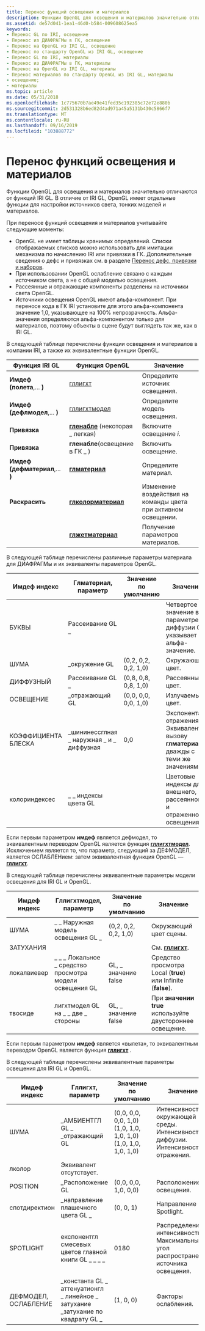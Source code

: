 ```yaml
---
title: Перенос функций освещения и материалов
description: Функции OpenGL для освещения и материалов значительно отличаются от функций IRI GL. В отличие от IRI GL, OpenGL имеет отдельные функции для настройки источников света, тонких моделей и материалов.
ms.assetid: de57d041-1ea1-46d0-b584-009608625ea5
keywords:
- Перенос GL по IRI, освещение
- Перенос из ДИАФРАГМы в ГК, освещение
- Перенос на OpenGL из IRI GL, освещение
- Перенос по стандарту OpenGL из IRI GL, освещение
- Перенос GL по IRI, материалы
- Перенос из ДИАФРАГМы в ГК, материалы
- Перенос на OpenGL из IRI GL, материалы
- Перенос материалов по стандарту OpenGL из IRI GL, материалы
- освещение;
- материалы
ms.topic: article
ms.date: 05/31/2018
ms.openlocfilehash: 1c775670b7ae49e41fed35c192385c72e72e880b
ms.sourcegitcommit: 2d531328b6ed82d4ad971a45a5131b430c5866f7
ms.translationtype: MT
ms.contentlocale: ru-RU
ms.lasthandoff: 09/16/2019
ms.locfileid: "103888772"
---
```

# <a name="porting-lighting-and-materials-functions"></a>Перенос функций освещения и материалов

Функции OpenGL для освещения и материалов значительно отличаются от функций IRI GL. В отличие от IRI GL, OpenGL имеет отдельные функции для настройки источников света, тонких моделей и материалов.

При переносе функций освещения и материалов учитывайте следующие моменты:

-   OpenGL не имеет таблицы хранимых определений. Списки отображаемых списков можно использовать для имитации механизма по начислению IRI или привязки в ГК. Дополнительные сведения о дефс и привязках см. в разделе [Перенос дефс, привязки и наборов](porting-defs--binds--and-sets.md).
-   При использовании OpenGL ослабление связано с каждым источником света, а не с общей моделью освещения.
-   Рассеянные и отражающие компоненты разделены на источники света OpenGL.
-   Источники освещения OpenGL имеют альфа-компонент. При переносе кода в ГК IRI установите для этого альфа-компонента значение 1,0, указывающее на 100% непрозрачность. Альфа-значения определяются альфа-компонентом только для материалов, поэтому объекты в сцене будут выглядеть так же, как в IRI GL.

В следующей таблице перечислены функции освещения и материалов в компании IRI, а также их эквивалентные функции OpenGL.



| Функция IRI GL                 | Функция OpenGL                               | Значение                                                       |
|----------------------------------|-----------------------------------------------|---------------------------------------------------------------|
| **Имдеф (полета**,... **)**    | [гллигхт](gllight-functions.md)              | Определите источник освещения.                                        |
| **Имдеф (дефлмодел**,... **)**   | [гллигхтмодел](gllightmodel-functions.md)    | Определите модель освещения.                                      |
| **Привязка**                       | [**гленабле**](glenable.md) (некоторая \_ легкая)  | Включите освещение *i*.                                             |
| **Привязка**                       | **гленабле**(освещение в ГК \_ )                  | Включить освещение.                                              |
| **Имдеф (дефматериал**,... **)** | [**глматериал**](glmaterial-functions.md)    | Определите материал.                                            |
| **Раскрасить**                      | [**глколорматериал**](glcolormaterial.md)    | Изменение воздействия на команды цвета при активном освещении. |
|                                  | [**глжетматериал**](glgetmaterial.md)        | Получение параметров материалов.                                      |



 

В следующей таблице перечислены различные параметры материала для ДИАФРАГМы и их эквиваленты параметров OpenGL.



| Имдеф индекс  | Глматериал, параметр                              | Значение по умолчанию              | Значение                                                                                       |
|--------------|---------------------------------------------------|----------------------|-----------------------------------------------------------------------------------------------|
| БУКВЫ        | Рассеивание GL \_                                       |                      | Четвертое значение в \_ параметре диффузии GL указывает альфа-значение.                      |
| ШУМА      | \_окружение GL                                       | (0,2, 0,2, 0,2, 1,0) | Окружающий цвет.                                                                                |
| ДИФФУЗНЫЙ      | Рассеивание GL \_                                       | (0,8, 0,8, 0,8, 1,0) | Рассеянный цвет.                                                                                |
| ОСВЕЩЕНИЕ     | \_отражающий GL                                      | (0,0, 0,0, 0,0, 1,0) | Излучаемый цвет.                                                                               |
| КОЭФФИЦИЕНТА БЛЕСКА    | \_шининессглная \_ наружная \_ и \_ диффузная<br/> | 0,0                  | Экспонента отражения. Эквивалентно вызову **глматериал** дважды с теми же значениями.<br/> |
| колориндексес | \_ \_ индексы цвета GL                                |                      | Цветовые индексы для внешнего, рассеянного и отраженного освещения.                                    |



 

Если первым параметром **имдеф** является дефмодел, то эквивалентным переводом OpenGL является функция [**гллигхтмодел**](gllightmodel-functions.md). Исключением является то, что параметр, следующий за ДЕФМОДЕЛ, является ОСЛАБЛЕНием: затем эквивалентная функция OpenGL — [**гллигхт**](gllight-functions.md).

В следующей таблице перечислены эквивалентные параметры модели освещения для IRI GL и OpenGL.



| Имдеф индекс | Гллигхтмодел, параметр          | Значение по умолчанию              | Значение                                          |
|-------------|---------------------------------|----------------------|--------------------------------------------------|
| ШУМА     | \_ \_ Наружная модель освещения GL \_       | (0,2, 0,2, 0,2, 1,0) | Окружающий цвет сцены.                          |
| ЗАТУХАНИЯ |                                 |                      | См. [**гллигхт**](gllight-functions.md).        |
| локалвиевер | \_ \_ \_ Локальное \_ средство просмотра модели освещения GL | GL, \_ значение false            | Средство просмотра Local (**true**) или Infinite (**false**). |
| твосиде     | лигхтмодел GL на \_ \_ две \_ стороны       | GL, \_ значение false            | При **значении true** используйте двустороннее освещение.            |



 

Если первым параметром **имдеф** является «вылета», то эквивалентным переводом OpenGL является функция [**гллигхт**](gllight-functions.md) .

В следующей таблице перечислены эквивалентные параметры освещения для IRI GL и OpenGL.



| Имдеф индекс           | Гллигхт, параметр                                                                                 | Значение по умолчанию                                                                             | Значение                                                                        |
|-----------------------|---------------------------------------------------------------------------------------------------|-------------------------------------------------------------------------------------|--------------------------------------------------------------------------------|
| ШУМА               | \_АМБИЕНТГЛ GL \_<br/> \_отражающий GL<br/>                                         | (0,0, 0,0, 0,0, 1,0) (1,0, 1,0, 1,0, 1,0)<br/> (1,0, 1,0, 1,0, 1,0)<br/> | Интенсивность окружающей среды. Интенсивность диффузии.<br/> Интенсивность отражения.<br/> |
| лколор                | Эквивалент отсутствует.                                                                                    |                                                                                     |                                                                                |
| POSITION              | \_Расположение GL                                                                                      | (0,0, 0,0, 1,0, 0,0)                                                                | Расположение освещения.                                                             |
| спотдиректион         | \_направление плашечного цвета GL \_                                                                               | (0, 0, 1)                                                                           | Направление Spotlight.                                                        |
| SPOTLIGHT             | експонентгл смесевых цветов главной книги GL \_ \_ \_ \_<br/>                                                     | 0180<br/>                                                                     | Распределение интенсивности. Максимальный угол распространения источника освещения.<br/>        |
| ДЕФМОДЕЛ, ОСЛАБЛЕНИЕ | \_константа GL \_ аттенуатионгл \_ линейное \_ затухание<br/> \_затухание по квадрату GL \_<br/> | (1, 0, 0)                                                                           | Факторы ослабления.                                                           |



 

 

 





